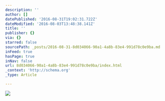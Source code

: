 ```yaml
---
description: ''
author: []
datePublished: '2016-08-31T19:02:31.722Z'
dateModified: '2016-08-03T13:48:38.141Z'
title: ''
publisher: {}
via: {}
starred: false
sourcePath: _posts/2016-08-31-8d034066-90a1-4a8b-83e4-991d78c0e9ba.md
inFeed: true
hasPage: true
inNav: false
url: 8d034066-90a1-4a8b-83e4-991d78c0e9ba/index.html
_context: 'http://schema.org'
_type: Article

---
```

![](https://the-grid-user-content.s3-us-west-2.amazonaws.com/8da68e42-c786-4eb2-bedb-ee338353c180.jpg)